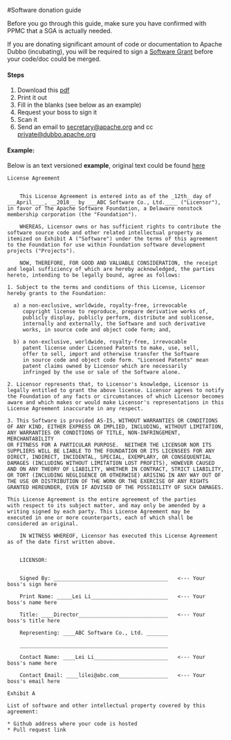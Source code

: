 #Software donation guide

Before you go through this guide, make sure you have confirmed with PPMC that a SGA is actually needed.

If you are donating significant amount of code or documentation to Apache Dubbo (incubating), you will be required to sign a [Software Grant](https://www.apache.org/licenses/#grants) before your code/doc could be merged.

#### Steps

1. Download this [pdf](https://www.apache.org/licenses/software-grant-template.pdf)
2. Print it out
3. Fill in the blanks (see below as an example)
4. Request your boss to sign it
5. Scan it
6. Send an email to secretary@apache.org and cc private@dubbo.apache.org

#### Example:

Below is an text versioned **example**, original text could be found [here](https://www.apache.org/licenses/software-grant.txt) 

```
License Agreement


    This License Agreement is entered into as of the _12th_ day of
___April____, __2018__ by ___ABC Software Co., Ltd.____ ("Licensor"),
in favor of The Apache Software Foundation, a Delaware nonstock
membership corporation (the "Foundation").

    WHEREAS, Licensor owns or has sufficient rights to contribute the
software source code and other related intellectual property as
itemized on Exhibit A ("Software") under the terms of this agreement
to the Foundation for use within Foundation software development
projects ("Projects").

    NOW, THEREFORE, FOR GOOD AND VALUABLE CONSIDERATION, the receipt
and legal sufficiency of which are hereby acknowledged, the parties
hereto, intending to be legally bound, agree as follows:

1. Subject to the terms and conditions of this License, Licensor
hereby grants to the Foundation:

  a) a non-exclusive, worldwide, royalty-free, irrevocable
     copyright license to reproduce, prepare derivative works of,
     publicly display, publicly perform, distribute and sublicense,
     internally and externally, the Software and such derivative
     works, in source code and object code form; and,

  b) a non-exclusive, worldwide, royalty-free, irrevocable
     patent license under Licensed Patents to make, use, sell,
     offer to sell, import and otherwise transfer the Software
     in source code and object code form. "Licensed Patents" mean
     patent claims owned by Licensor which are necessarily
     infringed by the use or sale of the Software alone.

2. Licensor represents that, to Licensor's knowledge, Licensor is
legally entitled to grant the above license. Licensor agrees to notify
the Foundation of any facts or circumstances of which Licensor becomes
aware and which makes or would make Licensor's representations in this
License Agreement inaccurate in any respect.

3. This Software is provided AS-IS, WITHOUT WARRANTIES OR CONDITIONS
OF ANY KIND, EITHER EXPRESS OR IMPLIED, INCLUDING, WITHOUT LIMITATION,
ANY WARRANTIES OR CONDITIONS OF TITLE, NON-INFRINGEMENT, MERCHANTABILITY
OR FITNESS FOR A PARTICULAR PURPOSE.  NEITHER THE LICENSOR NOR ITS
SUPPLIERS WILL BE LIABLE TO THE FOUNDATION OR ITS LICENSEES FOR ANY
DIRECT, INDIRECT, INCIDENTAL, SPECIAL, EXEMPLARY, OR CONSEQUENTIAL
DAMAGES (INCLUDING WITHOUT LIMITATION LOST PROFITS), HOWEVER CAUSED
AND ON ANY THEORY OF LIABILITY, WHETHER IN CONTRACT, STRICT LIABILITY,
OR TORT (INCLUDING NEGLIGENCE OR OTHERWISE) ARISING IN ANY WAY OUT OF
THE USE OR DISTRIBUTION OF THE WORK OR THE EXERCISE OF ANY RIGHTS
GRANTED HEREUNDER, EVEN IF ADVISED OF THE POSSIBILITY OF SUCH DAMAGES.

This License Agreement is the entire agreement of the parties
with respect to its subject matter, and may only be amended by a
writing signed by each party. This License Agreement may be
executed in one or more counterparts, each of which shall be
considered an original.

    IN WITNESS WHEREOF, Licensor has executed this License Agreement
as of the date first written above.


    LICENSOR:


    Signed By: _____________________________________   <--- Your boss's sign here

    Print Name: _____Lei Li_________________________   <--- Your boss's name here

    Title: ____Director_____________________________   <--- Your boss's title here

    Representing: ____ABC Software Co., Ltd. _______ 

    ________________________________________________

    Contact Name: ____Lei Li________________________   <--- Your boss's name here

    Contact Email: ____lilei@abc.com________________   <--- Your boss's email here

Exhibit A

List of software and other intellectual property covered by this agreement:

* Github address where your code is hosted
* Pull request link
```